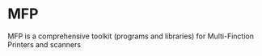 # MFP

MFP is a comprehensive toolkit (programs and libraries) for
Multi-Finction Printers and scanners

<!-- vim:ts=8:sw=4:et:textwidth=72
-->
